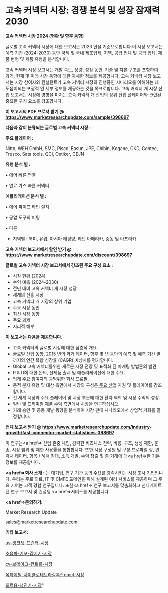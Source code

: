 # 고속 커넥터 시장: 경쟁 분석 및 성장 잠재력 2030

<strong>고속 커넥터 시장 2024 (현황 및 향후 동향)</strong>

글로벌 고속 커넥터 시장에 대한 보고서는 2023 년을 기준으로합니다.이 시장 보고서는 예측 기간 (2024-2030) 동안 국제 및 국내 제조업체, 지역, 공급 업체 및 공급 업체, 제품 변형 및 제품 유형을 분석합니다.

고속 커넥터 시장 보고서는 개발 속도, 용량, 성장 동인, 기술 및 자본 구조를 포함하여 과거, 현재 및 미래 시장 동향에 대한 자세한 정보를 제공합니다. 고속 커넥터 시장 보고서는 시장 참여자와 컨설턴트가 고속 커넥터 시장의 진행중인 시나리오를 이해하는 데 도움이되는 포괄적 인 세부 정보를 제공하는 것을 목표로합니다. 고속 커넥터 개 시장 산업 보고서는 시장에 영향을 미치는 고속 커넥터 개 산업의 상위 산업 플레이어와 관련된 중요한 구성 요소를 강조합니다.



<strong>이 보고서의 PDF 브로셔 받기 @ <a href=https://www.marketresearchupdate.com/sample/398697>https://www.marketresearchupdate.com/sample/398697</a></strong>



<strong>다음과 같이 분류되는 글로벌 고속 커넥터 시장 :</strong>



<strong>주요 플레이어 :</strong>

Nitto, WEH GmbH, SMC, Pisco, Easun, JPE, Chibin, Kogane, CKD, Gentec, Trusco, Sata tools, QCI, Oetiker, CEJN



<strong>유형 분석 별 :</strong>

• 에어 빠른 연결

• 연료 가스 빠른 커넥터



<strong>애플리케이션 분석 별 :</strong>

• 에어 파이프 라인 설치

• 공압 도구의 피팅

• 다른

<ul>
  <li>지역별 : 북미, 유럽, 아시아 태평양, 라틴 아메리카, 중동 및 아프리카</li>
</ul>


<strong>고속 커넥터 보고서에서 할인 받기 @ <a href=https://www.marketresearchupdate.com/discount/398697>https://www.marketresearchupdate.com/discount/398697</a></strong>



<strong>글로벌 고속 커넥터 시장 보고서에서 강조된 주요 구성 요소 :</strong>
<ul>
  <li>시장 현황 (2024)</li>
  <li>수익 예측 (2024-2030)</li>
  <li>전년 대비 고속 커넥터 개 시장 성장</li>
  <li>세계의 신흥 시장</li>
  <li>고속 커넥터 개 시장의 상위 기업</li>
  <li>주요 시장 동인</li>
  <li>최신 시장 동향</li>
  <li>주요 과제</li>
  <li>지리적 해부</li>
</ul>


<strong>이 보고서는 다음을 제공합니다.</strong>
<ul>
  <li>고속 커넥터의 글로벌 시장에 대한 심층적 개요.</li>
  <li>글로벌 산업 동향, 2015 년의 과거 데이터, 향후 몇 년 동안의 예측 및 예측 기간 말까지의 연간 복합 성장률 (CAGR) 예상치를 평가합니다.</li>
  <li>Global 고속 커넥터를위한 새로운 시장 전망 및 표적화 된 마케팅 방법론의 발견</li>
  <li>R &amp; D에 대한 논의, 신제품 출시 및 애플리케이션에 대한 수요.</li>
  <li>업계 주요 참여자의 광범위한 회사 프로필.</li>
  <li>동적 분자 유형 및 대상 측면에서 시장의 구성은<a href=> 주요 산</a>업 자원 및 플레이어를 강조합니다.</li>
  <li>전 세계 시장과 주요 플레이어 및 시장 부문에 대한 환자 역학 및 시장 수익의 성장.</li>
  <li>일반 및 프리미엄 제품 수익 측면<a href=>에서 시</a>장을 연구하십시오.</li>
  <li>거래 승인 및 공동 개발 동향을 분석하여 시장 판매 시나리오에서 상업적 기회를 결정합니다.</li>
</ul>



<strong>전체 보고서 받기 @ <a href=https://www.marketresearchupdate.com/industry-growth/fast-connector-market-statistices-398697>https://www.marketresearchupdate.com/industry-growth/fast-connector-market-statistices-398697</a></strong>

이 연구는<a href=> 산업 존중</a> 체인, 강력한 비즈니스 전략, 비용, 구조, 생성 제한, 운송, 시장 범위 및 제한 사용률을 통합합니다. 또한 시장 구성원 및 구성 프로파일 링, 연락처 데이터, 항목 / 혜택 침대, 소득 개발, 수익 창출 및 총 거래에 대<a href=>한 기본 </a>정보를 제공합니다.



<strong><a href=>회사 소</a>개 :</strong>
는 대기업, 연구 기관 등의 수요를 충족시키는 시장 조사 기업입니다. 우리는 주로 의료, IT 및 CMFE 도메인을 위해 설계된 여러 서비스를 제공하며 그 주요 기여는 고객 경험 연구입니다. 또한<a href=> 연구 보</a>고서를 맞춤화하고 신디케이트 된 연구 보고서 및 컨설팅 <a href=>서비스</a>를 제공합니다.



<strong><a href=>문의하기:</a></strong>

Market Research Update

sales@marketresearchupdate.com



<strong>기타 보고서:</strong>

<a href=https://www.linkedin.com/pulse/uv-잉크젯-프린터-시장-동향-및-성장-전망-survey-spotlight-pro-24-analysis/>uv-잉크젯-프린터-시장</a>

<a href=https://www.linkedin.com/pulse/초음파-기포-감지기-시장-동향-및-성장-전망-market-matrix-musings-analysis-x97lf/>초음파-기포-감지기-시장</a>

<a href=https://www.linkedin.com/pulse/cv-브레이크-컨트롤-시장-규모-및-성장-2023-consumer-connection-compendium-ana-7sc3f/>cv-브레이크-컨트롤-시장</a>

<a href=https://www.linkedin.com/pulse/옥타메틸-사이클로테트라실록산omct-시장-규모-및-성장-2023-trendsetters-talk-360-analysis-fb9vf/>옥타메틸-사이클로테트라실록산omct-시장</a>

<a href=https://www.linkedin.com/pulse/의료용-청진기-시장-경쟁-분석-및-성장-잠재력-2029-analytics-avenue-adventures-24-ana-tbbmf/>의료용-청진기-시장</a>"
